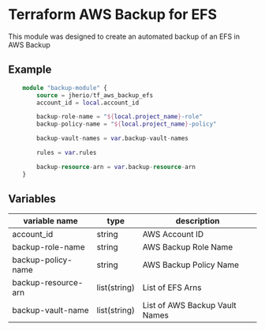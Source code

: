# Terraform AWS Backup for EFS

This module was designed to create an automated backup of an EFS in AWS Backup

## Example

``` terraform
    module "backup-module" {
        source = jherio/tf_aws_backup_efs
        account_id = local.account_id

        backup-role-name = "${local.project_name}-role"
        backup-policy-name = "${local.project_name}-policy"

        backup-vault-names = var.backup-vault-names

        rules = var.rules

        backup-resource-arn = var.backup-resource-arn
    }
```

## Variables

| variable name       | type         | description                    |
| ------------------- | ------------ | ------------------------------ |
| account_id          | string       | AWS Account ID                 |
| backup-role-name    | string       | AWS Backup Role Name           |
| backup-policy-name  | string       | AWS Backup Policy Name         |
| backup-resource-arn | list(string) | List of EFS Arns               |
| backup-vault-name   | list(string) | List of AWS Backup Vault Names |
